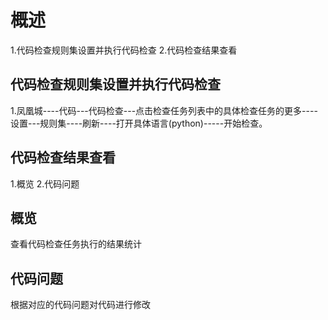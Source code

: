 # 概述
1.代码检查规则集设置并执行代码检查
2.代码检查结果查看

## 代码检查规则集设置并执行代码检查
1.凤凰城----代码---代码检查---点击检查任务列表中的具体检查任务的更多----设置---规则集----刷新----打开具体语言(python)-----开始检查。

## 代码检查结果查看
1.概览
2.代码问题

## 概览
查看代码检查任务执行的结果统计

## 代码问题
根据对应的代码问题对代码进行修改